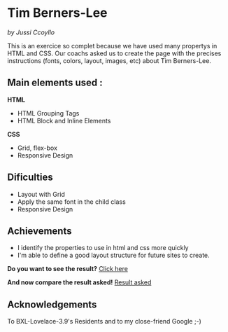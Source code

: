 Tim Berners-Lee
=======
*by Jussi Ccoyllo*

This is an exercice so complet because we have used many propertys in HTML and CSS. Our coachs asked us to create the page with the precises instructions (fonts, colors, layout, images, etc) about Tim Berners-Lee.

## Main elements used :
**HTML**
+ HTML Grouping Tags
+ HTML Block and Inline Elements

**CSS**
+ Grid, flex-box 
+ Responsive Design

## Dificulties
+ Layout with Grid
+ Apply the same font in the child class
+ Responsive Design

## Achievements
+ I identify the properties to use in html and css more quickly
+ I'm able to define a good layout structure for future sites to create.

**Do you want to see the result?**
[Click here](https://jussiccoyllo.github.io/starting-web-developpment/)

**And now compare the result asked!**
[Result asked](https://github.com/becodeorg/BXL-Lovelace-3.9/raw/master/parcours/01-La-prairie/html-css/images/goal-css.png)

## Acknowledgements
To BXL-Lovelace-3.9's Residents and to my close-friend Google ;-)
